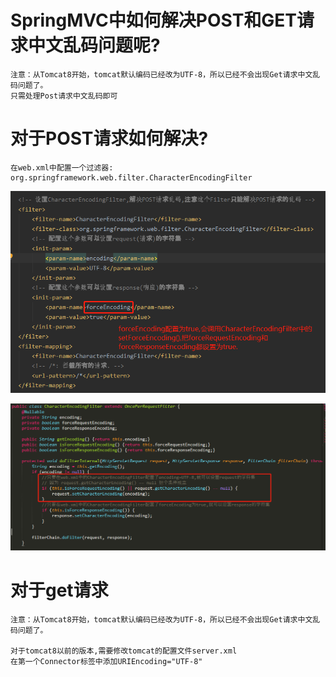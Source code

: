 # SpringMVC中如何解决POST和GET请求中文乱码问题呢?

    注意：从Tomcat8开始，tomcat默认编码已经改为UTF-8，所以已经不会出现Get请求中文乱码问题了。
    只需处理Post请求中文乱码即可

# 对于POST请求如何解决?
    
    在web.xml中配置一个过滤器: org.springframework.web.filter.CharacterEncodingFilter

![](../pics/CharacterEncodingFilter解决POST请求中文乱码问题01.png)

![](../pics/CharacterEncodingFilter解决POST请求中文乱码问题02.png)

# 对于get请求

    注意：从Tomcat8开始，tomcat默认编码已经改为UTF-8，所以已经不会出现Get请求中文乱码问题了。
    
    对于tomcat8以前的版本,需要修改tomcat的配置文件server.xml
    在第一个Connector标签中添加URIEncoding="UTF-8"
